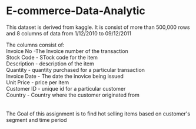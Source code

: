 # E-commerce-Data-Analytic

This dataset is derived from kaggle. It is consist of more than 500,000 rows and 8 columns of data from 1/12/2010 to 09/12/2011<br>

The columns consist of:<br>
Invoice No -The Invoice number of the transaction<br>
Stock Code - STock code for the item<br>
Description - description of the item<br>
Quantity - quantity purchased for a particular transaction<br>
Invoice Date - The date the inovice being issued<br>
Unit Price - price per item<br>
Customer ID - unique id for a particular customer<br>
Country - Country where the customer originated from<br>
<br>
<br>
The Goal of this assignment is to find hot selling items based on customer's segment and time period
